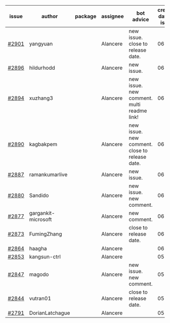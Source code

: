 | issue | author | package | assignee | bot advice | created date of issue | target release date | date from target |
| ------ | ------ | ------ | ------ | ------ | ------ | ------ | :-----: |
| [#2901](https://github.com/Azure/sdk-release-request/issues/2901) | yangyuan |  | Alancere | new issue. close to release date.  | 06-07 | 06-09 | 0 |
| [#2896](https://github.com/Azure/sdk-release-request/issues/2896) | hildurhodd |  | Alancere | new issue. | 06-07 | 06-21 |  |
| [#2894](https://github.com/Azure/sdk-release-request/issues/2894) | xuzhang3 |  | Alancere | new issue. new comment. multi readme link! | 06-07 | 06-21 |  |
| [#2890](https://github.com/Azure/sdk-release-request/issues/2890) | kagbakpem |  | Alancere | new issue. new comment. close to release date.  | 06-06 | 06-08 | 0 |
| [#2887](https://github.com/Azure/sdk-release-request/issues/2887) | ramankumarlive |  | Alancere | new issue. | 06-04 | 06-30 |  |
| [#2880](https://github.com/Azure/sdk-release-request/issues/2880) | Sandido |  | Alancere | new issue. new comment. | 06-03 | 06-13 |  |
| [#2877](https://github.com/Azure/sdk-release-request/issues/2877) | gargankit-microsoft |  | Alancere | new comment. | 06-03 | 06-30 |  |
| [#2873](https://github.com/Azure/sdk-release-request/issues/2873) | FumingZhang |  | Alancere | close to release date.  | 06-02 | 06-08 | 0 |
| [#2864](https://github.com/Azure/sdk-release-request/issues/2864) | haagha |  | Alancere |  | 06-01 | 06-03 |  |
| [#2853](https://github.com/Azure/sdk-release-request/issues/2853) | kangsun-ctrl |  | Alancere |  | 05-31 | 06-02 |  |
| [#2847](https://github.com/Azure/sdk-release-request/issues/2847) | magodo |  | Alancere | new issue. new comment. | 05-27 | 06-13 |  |
| [#2844](https://github.com/Azure/sdk-release-request/issues/2844) | vutran01 |  | Alancere | close to release date.  | 05-26 | 06-09 | 0 |
| [#2791](https://github.com/Azure/sdk-release-request/issues/2791) | DorianLatchague |  | Alancere |  | 05-12 | 05-16 |  |
